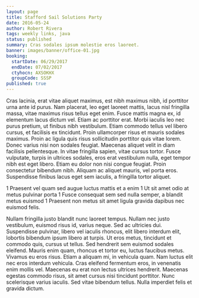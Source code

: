 ```yaml
---
layout: page
title: Stafford Sail Solutions Party
date: 2016-05-24
author: Robert Rivera
tags: weekly links, java
status: published
summary: Cras sodales ipsum molestie eros laoreet.
banner: images/banner/office-01.jpg
booking:
  startDate: 06/29/2017
  endDate: 07/02/2017
  ctyhocn: AXSOKHX
  groupCode: SSSP
published: true
---
```

Cras lacinia, erat vitae aliquet maximus, est nibh maximus nibh, id porttitor urna ante id purus. Nam placerat, leo eget laoreet mattis, lacus nisl fringilla massa, vitae maximus risus tellus eget enim. Fusce mattis magna ex, id elementum lacus dictum vel. Etiam ac porttitor erat. Morbi iaculis leo nec purus pretium, ut finibus nibh vestibulum. Etiam commodo tellus vel libero cursus, et facilisis ex tincidunt. Proin ullamcorper risus et mauris sodales maximus. Proin ac ligula quis risus sollicitudin porttitor quis vitae lorem. Donec varius nisi non sodales feugiat. Maecenas aliquet velit in diam facilisis pellentesque. In vitae fringilla sapien, vitae cursus tortor. Fusce vulputate, turpis in ultrices sodales, eros erat vestibulum nulla, eget tempor nibh est eget libero. Etiam eu dolor non nisi congue feugiat. Proin consectetur bibendum nibh. Aliquam ac aliquet mauris, vel porta eros. Suspendisse finibus lacus eget sem iaculis, a fringilla tortor aliquet.

1 Praesent vel quam sed augue luctus mattis et a enim
1 Ut sit amet odio at metus pulvinar porta
1 Fusce consequat sem sed nulla semper, a blandit metus euismod
1 Praesent non metus sit amet ligula gravida dapibus nec euismod felis.

Nullam fringilla justo blandit nunc laoreet tempus. Nullam nec justo vestibulum, euismod risus id, varius neque. Sed ac ultricies dui. Suspendisse pulvinar, libero vel iaculis rhoncus, elit libero interdum elit, lobortis bibendum ipsum libero at turpis. Ut eros metus, tincidunt et commodo quis, cursus ut tellus. Sed hendrerit sem euismod sodales eleifend. Mauris enim quam, rhoncus et tortor eu, luctus faucibus metus. Vivamus eu eros risus. Etiam a aliquam mi, in vehicula quam. Nam luctus elit nec eros interdum vehicula. Cras eleifend fermentum eros, in venenatis enim mollis vel. Maecenas eu erat non lectus ultrices hendrerit. Maecenas egestas commodo risus, sit amet cursus nisi tincidunt porttitor. Nunc scelerisque varius iaculis. Sed vitae bibendum tellus. Nulla imperdiet felis et gravida dictum.
